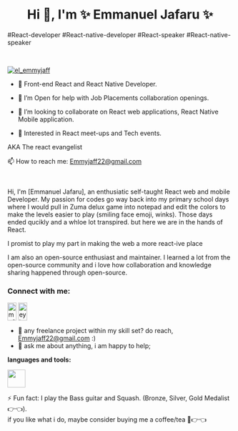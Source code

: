 <h1 align="center">Hi 👋, I'm  ✨ Emmanuel Jafaru ✨</h1>
<p>#React-developer #React-native-developer #React-speaker #React-native-speaker</p>
<br>
<p align="left"> <a href="https://twitter.com/el_emmyjaff" target="blank"><img src="https://img.shields.io/twitter/follow/el_emmyjaff?style=social" alt="el_emmyjaff" /></a> </p>


<!--
**J-odion/J-odion** is a ✨ _special_ ✨ repository because its `README.md` (this file) appears on your GitHub profile.

Here are some ideas to get you started:

- 🔭 I’m currently working on ...
- 🌱 I’m currently learning ...
- 👯 I’m looking to collaborate on ...
- 🤔 I’m looking for help with ...
- 💬 Ask me about ...
- 📫 How to reach me: ...
- 😄 Pronouns: ...
- ⚡ Fun fact: ...
-->

- 🌱 Front-end React and React Native Developer.

- 🤔 I’m Open for help with Job Placements collaboration openings.

- 👯 I’m looking to collaborate on React web applications, React Native Mobile application.

- 👯 Interested in React meet-ups and Tech events.

AKA The react evangelist

📫 How to reach me: [Emmyjaff22@gmail.com](mailto:emmyjaff22@gmail.com)

<br />

Hi, I'm [Emmanuel Jafaru], an enthusiatic  self-taught React web and mobile Developer. My passion for codes go way back into my primary school days where I would pull in Zuma delux game into notepad and edit the colors to make the levels easier to play (smiling face emoji, winks). Those days ended qucikly and a whloe lot transpired. but here we are in the hands of React.

I promist to play my part in making the web a more react-ive place

I am also an open-source enthusiast and maintainer. I learned a lot from the open-source community and i love how collaboration and knowledge sharing happened through open-source.






<h3 align="left">Connect with me:</h3>
<p align="left">
<a href="https://twitter.com/el_emmyjaff" target="blank"><img align="center" src="https://raw.githubusercontent.com/rahuldkjain/github-profile-readme-generator/master/src/images/icons/Social/twitter.svg" alt="mofe_iv" height="40" width="20" /></a> <a href="#"></a>
<a href="https://inkedin.com/in/emmanuel-jafaru/" target="blank"><img align="center" src="https://raw.githubusercontent.com/rahuldkjain/github-profile-readme-generator/master/src/images/icons/Social/linked-in-alt.svg" alt="eyimofe ogunbiyi" height="40" width="20"  /></a>
</p>





  
- 💼 any freelance project within my skill set? do reach, [Emmyjaff22@gmail.com](mailto:emmyjaff22@gmail.com) :)
- 💬 ask me about anything, i am happy to help;

**languages and tools:**  



<img src="https://d33wubrfki0l68.cloudfront.net/554c3b0e09cf167f0281fda839a5433f2040b349/ecfc9/img/header_logo.svg" width="40" height="40" />


⚡ Fun fact: I play the Bass guitar and Squash. (Bronze, Silver, Gold Medalist 👉👈). <br>
if you like what i do, maybe consider buying me a coffee/tea 🥺👉👈
